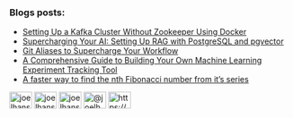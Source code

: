 ### Blogs posts:
<!-- BLOG-POST-LIST:START -->
- [Setting Up a Kafka Cluster Without Zookeeper Using Docker](https://joel-hanson.medium.com/setting-up-a-kafka-cluster-without-zookeeper-using-docker-1b5791f1937e?source=rss-906309768f3a------2)
- [Supercharging Your AI: Setting Up RAG with PostgreSQL and pgvector](https://joel-hanson.medium.com/supercharging-your-ai-setting-up-rag-with-postgresql-and-pgvector-2c37baa80e28?source=rss-906309768f3a------2)
- [Git Aliases to Supercharge Your Workflow](https://joel-hanson.medium.com/git-aliases-to-supercharge-your-workflow-e6008887cd84?source=rss-906309768f3a------2)
- [A Comprehensive Guide to Building Your Own Machine Learning Experiment Tracking Tool](https://joel-hanson.medium.com/a-comprehensive-guide-to-building-your-own-machine-learning-experiment-tracking-tool-61b1e8613d4?source=rss-906309768f3a------2)
- [A faster way to find the nth Fibonacci number from it’s series](https://joel-hanson.medium.com/a-faster-way-to-find-the-nth-fibonacci-number-from-its-series-ca43516744a5?source=rss-906309768f3a------2)
<!-- BLOG-POST-LIST:END -->

<p align="left">
<a href="https://dev.to/joelhanson" target="blank"><img align="center" src="https://cdn.jsdelivr.net/npm/simple-icons@3.0.1/icons/dev-dot-to.svg" alt="joelhanson" height="30" width="40" /></a>
<a href="https://twitter.com/joelhanson25" target="blank"><img align="center" src="https://cdn.jsdelivr.net/npm/simple-icons@3.0.1/icons/twitter.svg" alt="joelhanson25" height="30" width="40" /></a>
<a href="https://kaggle.com/joelhanson" target="blank"><img align="center" src="https://cdn.jsdelivr.net/npm/simple-icons@3.0.1/icons/kaggle.svg" alt="joelhanson" height="30" width="40" /></a>
<a href="https://medium.com/@joelhanson25" target="blank"><img align="center" src="https://cdn.jsdelivr.net/npm/simple-icons@3.0.1/icons/medium.svg" alt="@joelhanson25" height="30" width="40" /></a>
<a href="/https://medium.com/feed/@joelhanson25" target="blank"><img align="center" src="https://cdn.jsdelivr.net/npm/simple-icons@3.0.1/icons/rss.svg" alt="https://medium.com/feed/@joelhanson25" height="30" width="40" /></a>
</p>
